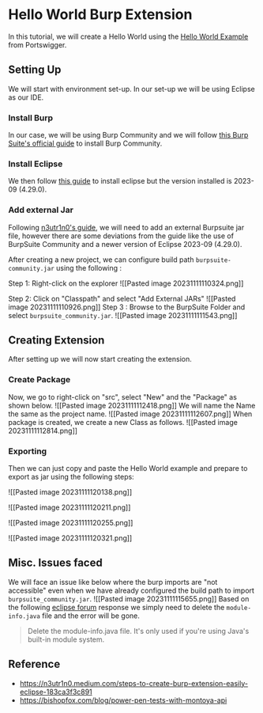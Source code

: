 # Hello World Burp Extension
In this tutorial, we will create a Hello World using the [Hello World Example](https://github.com/PortSwigger/burp-extensions-montoya-api-examples/blob/main/helloworld/src/main/java/example/helloworld/HelloWorld.java) from Portswigger.
## Setting Up
We will start with environment set-up. In our set-up we will be using Eclipse as our IDE.
### Install Burp
In our case, we will be using Burp Community and we will follow [this Burp Suite's official guide](https://portswigger.net/burp/documentation/desktop/getting-started/download-and-install) to install Burp Community.
### Install Eclipse
We then follow [this guide](https://itsfoss.com/install-latest-eclipse-ubuntu/) to install eclipse but the version installed is 2023-09 (4.29.0).
### Add external Jar 
Following [n3utr1n0's guide](https://n3utr1n0.medium.com/steps-to-create-burp-extension-easily-eclipse-183ca3f3c891), we will need to add an external Burpsuite jar file, however there are some deviations from the guide like the use of BurpSuite Community and a newer version of Eclipse 2023-09 (4.29.0).

After creating a new project, we can configure build path  `burpsuite-community.jar` using the following :

Step 1: Right-click on the explorer
![[Pasted image 20231111110324.png]]

Step 2: Click on "Classpath" and select "Add External JARs"
![[Pasted image 20231111110926.png]]
Step 3 : Browse to the BurpSuite Folder and select `burpsuite_community.jar`.
![[Pasted image 20231111111543.png]]

## Creating Extension
After setting up we will now start creating the extension.
### Create Package
Now, we go to right-click on "src", select "New" and the "Package" as shown below.
![[Pasted image 20231111112418.png]]
We will name the Name the same as the project name.
![[Pasted image 20231111112607.png]]
When package is created, we create a new Class as follows.
![[Pasted image 20231111112814.png]]

### Exporting
Then we can just copy and paste the Hello World example and prepare to export as jar using the following steps:

![[Pasted image 20231111120138.png]]

![[Pasted image 20231111120211.png]]

![[Pasted image 20231111120255.png]]

![[Pasted image 20231111120321.png]]

## Misc. Issues faced
We will face an issue like below where the burp imports are "not accessible" even when we have already configured the build path to import `burpsuite_community.jar`.
![[Pasted image 20231111115655.png]]
Based on the following [eclipse forum](https://www.eclipse.org/forums/index.php/t/1103208/) response we simply need to delete the `module-info.java` file and the error will be gone.

> Delete the module-info.java file. It's only used if you're using Java's built-in module system.

## Reference
- https://n3utr1n0.medium.com/steps-to-create-burp-extension-easily-eclipse-183ca3f3c891
- https://bishopfox.com/blog/power-pen-tests-with-montoya-api